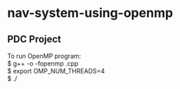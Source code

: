 # nav-system-using-openmp
<h2>PDC Project</h2>

<p>
To run OpenMP program: <br>
$ g++ -o <filename> -fopenmp <filename>.cpp <br>
$ export OMP_NUM_THREADS=4 <br>
$ ./<filename> <br>
</p>
